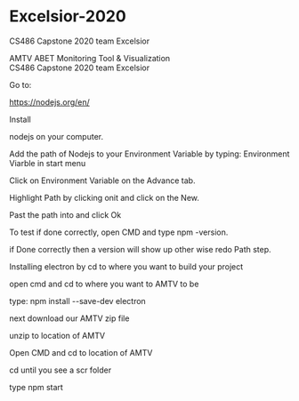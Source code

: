 # Excelsior-2020
CS486 Capstone 2020 team Excelsior

AMTV
ABET Monitoring Tool & Visualization\
CS486 Capstone 2020 team Excelsior

Go to:

https://nodejs.org/en/

Install

nodejs on your computer.

Add the path of Nodejs to your Environment Variable by typing: Environment Viarble in start menu

Click on Environment Variable on the Advance tab.

Highlight Path by clicking onit and click on the New.

Past the path into and click Ok

To test if done correctly, open CMD and type npm -version.

if Done correctly then a version will show up other wise redo Path step.

Installing electron by cd to where you want to build your project

open cmd and cd to where you want to AMTV to be

type: npm install --save-dev electron

next download our AMTV zip file

unzip to location of AMTV

Open CMD and cd to location of AMTV 

cd until you see a scr folder

type npm start


